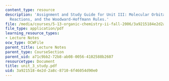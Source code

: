 ```yaml
---
content_type: resource
description: 'Assignment and Study Guide for Unit III: Molecular Orbital Theory, Pericyclic
  Reactions, and the Woodward-Hoffmann Rules.'
file: /media/courses/5-13-organic-chemistry-ii-fall-2006/3a9215184e2d2a8c87106f46054d90e0_unit_3_study.pdf
file_type: application/pdf
learning_resource_types:
- Lecture Notes
ocw_type: OCWFile
parent_title: Lecture Notes
parent_type: CourseSection
parent_uid: a71c9bb2-72b8-ab08-0056-4102588b2607
resourcetype: Document
title: unit_3_study.pdf
uid: 3a921518-4e2d-2a8c-8710-6f46054d90e0
---
```

